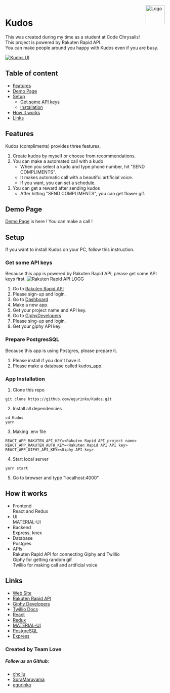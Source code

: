<a href="https://kudos-love.herokuapp.com/">
    <img src="https://user-images.githubusercontent.com/23233648/48875001-a7c43380-ee39-11e8-9d55-bf8494bba4ed.png" alt="Logo" title="Kudos" align="right" height="60" />
</a>

# Kudos

This was created during my time as a student at Code Chrysalis!<br>
This project is powered by Rakuten Rapid API.<br>
You can make people around you happy with Kudos even if you are busy.

[![Kudos UI](https://user-images.githubusercontent.com/23233648/48925664-a6fad280-ef09-11e8-8b6a-9ce8e6777faa.png)](https://kudos-love.herokuapp.com/)

## Table of content

- [Features](#Features)
- [Demo Page](#Demo-Page)
- [Setup](#Setup)
  - [Get some API keys](#Get-some-API-keys)
  - [Installation](#Installation)
- [How it works](#How-it-works)
- [Links](#links)

## Features

Kudos (compliments) provides three features,

1. Create kudos by myself or choose from recommendations.
2. You can make a automated call with a kudo
   - When you select a kudo and type phone number, hit "SEND COMPLIMENTS".
   - It makes automatic call with a beautiful artificial voice.
   - If you want, you can set a schedule.
3. You can get a reward after sending kudos
   - After hitting "SEND COMPLIMENTS", you can get flower gif.

## Demo Page

[Demo Page](https://kudos-love.herokuapp.com/) is here ! You can make a call !

## Setup

If you want to install Kudos on your PC, follow this instruction.

### Get some API keys

Because this app is powered by Rakuten Rapid API, please get some API keys first.
![Rakuten Rapid API LOGG](https://user-images.githubusercontent.com/23233648/48876649-80be2f80-ee42-11e8-989e-ae7165cbf63d.png)

1. Go to [Rakuten Rapid API](https://english.api.rakuten.net/)
2. Please sign-up and login.
3. Go to [Dashboard](https://dashboard.rapidapi.com/login)
4. Make a new app.
5. Get your project name and API key.
6. Go to [GiphyDevelopers](https://developers.giphy.com/)
7. Please sing-up and login.
8. Get your giphy API key.

### Prepare PostgresSQL

Because this app is using Postgres, please prepare it.

1. Please install if you don't have it.
2. Please make a database called kudos_app.

### App Installation

1. Clone this repo

```
git clone https://github.com/egurinko/Kudos.git
```

2. Install all dependencies

```
cd Kudos
yarn
```

3. Making .env file

```
REACT_APP_RAKUTEN_API_KEY=<Rakuten Rapid API project name>
REACT_APP_RAKUTEN_AUTH_KEY=<Rakuten Rapid API API key>
REACT_APP_GIPHY_API_KEY=<Giphy API key>
```

4. Start local server

```
yarn start
```

5. Go to browser and type "localhost:4000"

## How it works

- Frontend<br>
  React and Redux
- UI<br>
  MATERIAL-UI
- Backend<br>
  Express, knex
- Database<br>
  Postgres
- APIs<br>Rakuten Rapid API for connecting Giphy and Twillio<br>Giphy for getting random gif<br>Twillio for making call and artificial voice

## Links

- [Web Site](https://kudos-love.herokuapp.com/)
- [Rakuten Rapid API](https://english.api.rakuten.net/)
- [Giphy Developers](https://developers.giphy.com/)
- [Twillio Docs](https://jp.twilio.com/docs/)
- [React](https://reactjs.org/)
- [Redux](https://redux.js.org/)
- [MATERIAL-UI](https://material-ui.com/)
- [PostgreSQL](https://www.postgresql.org/)
- [Express](http://expressjs.com/)

### Created by Team Love
##### Follow us on Github:
- [chcliu](https://github.com/chcliu)
- [SoraMaruyama](https://github.com/SoraMaruyama)
- [egurinko](https://github.com/egurinko)


